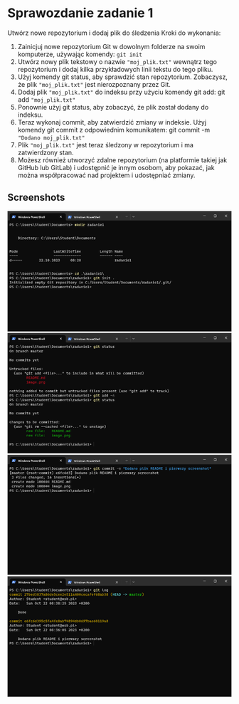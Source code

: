 # Sprawozdanie zadanie 1

Utwórz nowe repozytorium i dodaj plik do śledzenia Kroki do wykonania:

1. Zainicjuj nowe repozytorium Git w dowolnym folderze na swoim komputerze, używając komendy:
`git init`
2. Utwórz nowy plik tekstowy o nazwie `"moj_plik.txt"` wewnątrz tego repozytorium i dodaj kilka przykładowych linii tekstu do tego pliku.
3. Użyj komendy git status, aby sprawdzić stan repozytorium. Zobaczysz, że plik `"moj_plik.txt"` jest nierozpoznany przez Git.
4. Dodaj plik `"moj_plik.txt"` do indeksu przy użyciu komendy git add:
git add `"moj_plik.txt"`
5. Ponownie użyj git status, aby zobaczyć, że plik został dodany do indeksu.
6. Teraz wykonaj commit, aby zatwierdzić zmiany w indeksie. Użyj komendy git commit z odpowiednim komunikatem:
git commit -m `"Dodano moj_plik.txt"`
7. Plik `"moj_plik.txt"` jest teraz śledzony w repozytorium i ma zatwierdzony stan.
8. Możesz również utworzyć zdalne repozytorium (na platformie takiej jak GitHub lub GitLab) i udostępnić je innym osobom, aby pokazać, jak można współpracować nad projektem i udostępniać zmiany.

## Screenshots

![Alt text](image.png)
![Alt text](image-1.png)
![Alt text](image-2.png)
![Alt text](image-3.png)
